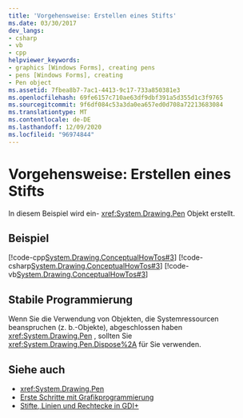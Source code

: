 ```yaml
---
title: 'Vorgehensweise: Erstellen eines Stifts'
ms.date: 03/30/2017
dev_langs:
- csharp
- vb
- cpp
helpviewer_keywords:
- graphics [Windows Forms], creating pens
- pens [Windows Forms], creating
- Pen object
ms.assetid: 7fbea8b7-7ac1-4413-9c17-733a850381e3
ms.openlocfilehash: 69fe6157c710ae63df9dbf391a5d355d1c3f9765
ms.sourcegitcommit: 9f6df084c53a3da0ea657ed0d708a72213683084
ms.translationtype: MT
ms.contentlocale: de-DE
ms.lasthandoff: 12/09/2020
ms.locfileid: "96974844"
---
```

# <a name="how-to-create-a-pen"></a>Vorgehensweise: Erstellen eines Stifts
In diesem Beispiel wird ein- <xref:System.Drawing.Pen> Objekt erstellt.  
  
## <a name="example"></a>Beispiel  
 [!code-cpp[System.Drawing.ConceptualHowTos#3](~/samples/snippets/cpp/VS_Snippets_Winforms/System.Drawing.ConceptualHowTos/cpp/form1.cpp#3)]
 [!code-csharp[System.Drawing.ConceptualHowTos#3](~/samples/snippets/csharp/VS_Snippets_Winforms/System.Drawing.ConceptualHowTos/CS/form1.cs#3)]
 [!code-vb[System.Drawing.ConceptualHowTos#3](~/samples/snippets/visualbasic/VS_Snippets_Winforms/System.Drawing.ConceptualHowTos/VB/form1.vb#3)]  
  
## <a name="robust-programming"></a>Stabile Programmierung  
 Wenn Sie die Verwendung von Objekten, die Systemressourcen beanspruchen (z. b.-Objekte), abgeschlossen haben <xref:System.Drawing.Pen> , sollten Sie <xref:System.Drawing.Pen.Dispose%2A> für Sie verwenden.  
  
## <a name="see-also"></a>Siehe auch

- <xref:System.Drawing.Pen>
- [Erste Schritte mit Grafikprogrammierung](getting-started-with-graphics-programming.md)
- [Stifte, Linien und Rechtecke in GDI+](pens-lines-and-rectangles-in-gdi.md)

